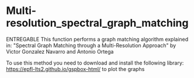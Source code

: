 # Multi-resolution_spectral_graph_matching
ENTREGABLE
This function performs a graph matching algorithm explained in:
"Spectral Graph Matching through a Multi-Resolution Approach" by
Victor Gonzalez Navarro and Antonio Ortega

To use this method you need to download and install the following library:
https://epfl-lts2.github.io/gspbox-html/ to plot the graphs
